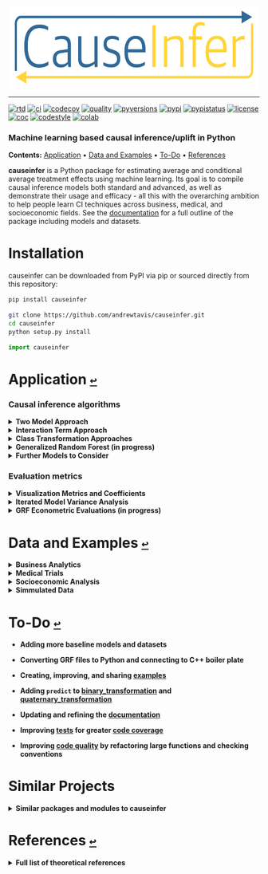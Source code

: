 <div align="center">
  <a href="https://github.com/andrewtavis/causeinfer"><img src="https://raw.githubusercontent.com/andrewtavis/causeinfer/main/resources/causeinfer_logo_transparent.png" width=612 height=164></a>
</div>

--------------------------------------

[![rtd](https://img.shields.io/readthedocs/causeinfer.svg?logo=read-the-docs)](http://causeinfer.readthedocs.io/en/latest/)
[![ci](https://img.shields.io/github/workflow/status/andrewtavis/causeinfer/CI?logo=github)](https://github.com/andrewtavis/causeinfer/actions?query=workflow%3ACI)
[![codecov](https://codecov.io/gh/andrewtavis/causeinfer/branch/main/graphs/badge.svg)](https://codecov.io/gh/andrewtavis/causeinfer)
[![quality](https://img.shields.io/codacy/grade/4ad05b30365d4097927d6f87ea273cf9?logo=codacy)](https://app.codacy.com/gh/andrewtavis/causeinfer/dashboard)
[![pyversions](https://img.shields.io/pypi/pyversions/causeinfer.svg?logo=python&logoColor=FFD43B&color=306998)](https://pypi.org/project/causeinfer/)
[![pypi](https://img.shields.io/pypi/v/causeinfer.svg?color=4B8BBE)](https://pypi.org/project/causeinfer/)
[![pypistatus](https://img.shields.io/pypi/status/causeinfer.svg)](https://pypi.org/project/causeinfer/)
[![license](https://img.shields.io/github/license/andrewtavis/causeinfer.svg)](https://github.com/andrewtavis/causeinfer/blob/main/LICENSE.txt)
[![coc](https://img.shields.io/badge/coc-Contributor%20Covenant-ff69b4.svg)](https://github.com/andrewtavis/causeinfer/blob/main/.github/CODE_OF_CONDUCT.md)
[![codestyle](https://img.shields.io/badge/code%20style-black-000000.svg)](https://github.com/psf/black)
[![colab](https://img.shields.io/badge/%20-Open%20in%20Colab-097ABB.svg?logo=google-colab&color=097ABB&labelColor=525252)](https://colab.research.google.com/github/andrewtavis/causeinfer)

### Machine learning based causal inference/uplift in Python

**Contents:**<a id="contents"></a> [Application](#application) • [Data and Examples](#data-and-examples) • [To-Do](#to-do) • [References](#references)

**causeinfer** is a Python package for estimating average and conditional average treatment effects using machine learning. Its goal is to compile causal inference models both standard and advanced, as well as demonstrate their usage and efficacy - all this with the overarching ambition to help people learn CI techniques across business, medical, and socioeconomic fields. See the [documentation](https://causeinfer.readthedocs.io/en/latest/index.html) for a full outline of the package including models and datasets.

# Installation

causeinfer can be downloaded from PyPI via pip or sourced directly from this repository:

```bash
pip install causeinfer
```

```bash
git clone https://github.com/andrewtavis/causeinfer.git
cd causeinfer
python setup.py install
```

```python
import causeinfer
```

# Application [`↩`](#contents) <a id="application"></a>

<!---
### Standard algorithms (Once another advanced algorithm is added)
-->

### Causal inference algorithms
<details><summary><strong>Two Model Approach<strong></summary>
</p>

Separate models for treatment and control groups are trained and combined to derive average treatment effects (Hansotia, 2002).

```python
from causeinfer.standard_algorithms import TwoModel
from sklearn.ensemble import RandomForestClassifier

tm = TwoModel(
    treatment_model=RandomForestClassifier(**kwargs),
    control_model=RandomForestClassifier(**kwargs),
)
tm.fit(X=X_train, y=y_train, w=w_train)

# An array of predictions given a treatment and control model
tm_preds = tm.predict(X=X_test)
# An array of predicted treatment class probabilities given models
tm_probas = tm.predict_proba(X=X_test)
```

</p>
</details>

<details><summary><strong>Interaction Term Approach<strong></summary>
<p>

An interaction term between treatment and covariates is added to the data to allow for a basic single model application (Lo, 2002).

<div align="center">
  <img src="https://raw.githubusercontent.com/andrewtavis/causeinfer/main/resources/gh_images/interaction_term_data.png" width="720" height="282">
</div>

```python
from causeinfer.standard_algorithms import InteractionTerm
from sklearn.ensemble import RandomForestClassifier

it = InteractionTerm(model=RandomForestClassifier(**kwargs))
it.fit(X=X_train, y=y_train, w=w_train)

# An array of predictions given a treatment and control interaction term
it_preds = it.predict(X=X_test)
# An array of predicted treatment class probabilities given interaction terms
it_probas = it.predict_proba(X=X_test)
```

</p>
</details>

<details><summary><strong>Class Transformation Approaches<strong></summary>
<p>

Units are categorized into two or four classes to derive treatment effects from favorable class attributes (Lai, 2006; Kane, et al, 2014; Shaar, et al, 2016).

<div align="center">
  <img src="https://raw.githubusercontent.com/andrewtavis/causeinfer/main/resources/gh_images/new_known_unknown_classes.png" width="720" height="405">
</div>

```python
# Binary Class Transformation
from causeinfer.standard_algorithms import BinaryTransformation
from sklearn.ensemble import RandomForestRegressor

bt = BinaryTransformation(model=RandomForestRegressor(**kwargs), regularize=True)
bt.fit(X=X_train, y=y_train, w=w_train)

# An array of predicted probabilities (P(Favorable Class), P(Unfavorable Class))
bt_probas = bt.predict_proba(X=X_test)
```

```python
# Quaternary Class Transformation
from causeinfer.standard_algorithms import QuaternaryTransformation
from sklearn.ensemble import RandomForestRegressor

qt = QuaternaryTransformation(model=RandomForestRegressor(**kwargs), regularize=True)
qt.fit(X=X_train, y=y_train, w=w_train)

# An array of predicted probabilities (P(Favorable Class), P(Unfavorable Class))
qt_probas = qt.predict_proba(X=X_test)
```

</p>
</details>

<!---
### Advanced algorithms: (Once another advanced algorithm is added)
-->

<details><summary><strong>Generalized Random Forest (in progress)<strong></summary>
<p>

A wrapper application of honest causalaity based splitting random forests - via the R/C++ [grf](https://github.com/grf-labs/grf) (Athey, Tibshirani, and Wager, 2019).

```python
# Example code in progress
```

</p>
</details>

<details><summary><strong>Further Models to Consider<strong></summary>
<p>

- Under consideration for inclusion in causeinfer:
  - Reflective and Pessimistic Uplift - Shaar, et al (2016)
  - The X-Learner - Kunzel, et al (2019)
  - The R-Learner - Nie and Wager (2017)
  - Double Machine Learning - Chernozhukov, et al (2018)
  - Information Theory Trees/Forests - Soltys, et al (2015)

</p>
</details>

### Evaluation metrics
<details><summary><strong>Visualization Metrics and Coefficients<strong></summary>
<p>

Comparisons across stratified, ordered treatment response groups are used to derive model efficiency.

```python
from causeinfer.evaluation import plot_cum_gain, plot_qini

visual_eval_dict = {
    "y_test": y_test,
    "w_test": w_test,
    "two_model": tm_effects,
    "interaction_term": it_effects,
    "binary_trans": bt_effects,
    "quaternary_trans": qt_effects,
}

df_visual_eval = pd.DataFrame(visual_eval_dict, columns=visual_eval_dict.keys())
model_pred_cols = [
    col for col in visual_eval_dict.keys() if col not in ["y_test", "w_test"]
]
```

```python
fig, (ax1, ax2) = plt.subplots(ncols=2, sharey=False, figsize=(20, 5))

plot_cum_gain(
    df=df_visual_eval,
    n=100,
    models=models,
    percent_of_pop=True,
    outcome_col="y_test",
    treatment_col="w_test",
    normalize=True,
    random_seed=42,
    figsize=None,
    fontsize=20,
    axis=ax1,
    legend_metrics=True,
)

plot_qini(
    df=df_visual_eval,
    n=100,
    models=models,
    percent_of_pop=True,
    outcome_col="y_test",
    treatment_col="w_test",
    normalize=True,
    random_seed=42,
    figsize=None,
    fontsize=20,
    axis=ax2,
    legend_metrics=True,
)
```

Hillstrom Metrics
<p align="middle">
  <img src="https://raw.githubusercontent.com/andrewtavis/causeinfer/main/resources/gh_images/hillstrom_cum_effect.png" width="400" />
  <img src="https://raw.githubusercontent.com/andrewtavis/causeinfer/main/resources/gh_images/hillstrom_qini.png" width="400" />
</p>

CMF Microfinance Metrics
<p align="middle">
  <img src="https://raw.githubusercontent.com/andrewtavis/causeinfer/main/resources/gh_images/cmf_cum_effect.png" width="400" />
  <img src="https://raw.githubusercontent.com/andrewtavis/causeinfer/main/resources/gh_images/cmf_qini.png" width="400" />
</p>

<!---
```python
fig, (ax1, ax2) = plt.subplots(ncols=2, sharey=False, figsize=(20,5))

plot_cum_effect(df=df_visual_eval, n=100, models=models, percent_of_pop=False,
                outcome_col='y_test', treatment_col='w_test', random_seed=42,
                figsize=(10,5), fontsize=20, axis=ax1, legend_metrics=False)

plot_batch_responses(df=df_visual_eval, n=10, models=models,
                     outcome_col='y_test', treatment_col='w_test', normalize=False,
                     figsize=None, fontsize=15, axis=ax2)
```
<div align="center">
  <img src="https://raw.githubusercontent.com/andrewtavis/causeinfer/main/resources/visual_evaluation_effects_responses.png" width="1000" height="250">
</div>
-->
</p>
</details>

<details><summary><strong>Iterated Model Variance Analysis<strong></summary>
<p>

Quickly iterate models to derive their average effects and prediction variance. See a full example across all datasets and models in the following [notebook](https://github.com/andrewtavis/causeinfer/blob/main/examples/an_iterated_model_dataset_comparison.ipynb).

```python
from causeinfer.evaluation import iterate_model, eval_table

n = num_iterations
avg_preds, all_preds, avg_eval, eval_variance, eval_sd, all_evals = iterate_model(
    model=model,
    X_train=dataset_keys[dataset]["X_train"],
    y_train=dataset_keys[dataset]["y_train"],
    w_train=dataset_keys[dataset]["w_train"],
    X_test=dataset_keys[dataset]["X_test"],
    y_test=dataset_keys[dataset]["y_test"],
    w_test=dataset_keys[dataset]["w_test"],
    tau_test=None,
    n=n,
    pred_type="predict_proba",
    eval_type="qini",
    normalize_eval=False,
    notify_iter=n / 10,
)

model_eval_dict[dataset].update(
    {
        str(model)
        .split(".")[-1]
        .split(" ")[0]: {
            "avg_preds": avg_preds,
            "all_preds": all_preds,
            "avg_eval": avg_eval,
            "eval_variance": eval_variance,
            "eval_sd": eval_sd,
            "all_evals": all_evals,
        }
    }
)

df_model_eval = eval_table(model_eval_dict, variances=True, annotate_vars=True)

df_model_eval
```

|                  | TwoModel         | InteractionTerm  | BinaryTransformation | QuaternaryTransformation |
| :--------------- | :--------------- | :--------------- | :------------------- | :----------------------- |
| Hillstrom        | 3.541 ± 4.25**   | 3.533 ± 4.015**  | 2.197 ± 1.439*       | 1.483 ± 1.677*           |
| Mayo PBC         | -0.073 ± 0.114   | -0.135 ± 0.176   | -0.705 ± 0.125       | -0.310 ± 0.123           |
| CMF Microfinance | 16.262 ± 6.648** | 15.448 ± 4.115** | nan                  | nan                      |

</p>
</details>

<details><summary><strong>GRF Econometric Evaluations (in progress)<strong></summary>
<p>

Confidence intervals are created using GRF's honesty based, Gaussian asymptotic forest summations.

```python
# Example code in progress
```

</p>
</details>

# Data and Examples [`↩`](#contents) <a id="data-and-examples"></a>

<details><summary><strong>Business Analytics<strong></summary>
<p>

- [Hillstrom Email Marketing](https://blog.minethatdata.com/2008/03/minethatdata-e-mail-analytics-and-data.html)
  - Is directly downloaded and formatted with CauseInfer [(see script)](causeinfer/data/hillstrom.py).
  - [Example notebook](https://github.com/andrewtavis/causeinfer/blob/main/examples/business_hilstrom.ipynb).

```python
from causeinfer.data import hillstrom

hillstrom.download_hillstrom()
data_hillstrom = hillstrom.load_hillstrom(
    user_file_path="datasets/hillstrom.csv", format_covariates=True, normalize=True
)

df = pd.DataFrame(
    data_hillstrom["dataset_full"], columns=data_hillstrom["dataset_full_names"]
)
```
--------------------------------------
- [Criterio Uplift](https://ailab.criteo.com/criteo-uplift-prediction-dataset/)
  - Download and formatting script in progress.
  - Example notebook to follow.

</p>
</details>

<details><summary><strong>Medical Trials<strong></summary>
<p>

- [Mayo Clinic PBC](https://www.mayo.edu/research/documents/pbchtml/DOC-10027635)
  - Is directly downloaded and formatted with causeinfer [(see script)](https://github.com/andrewtavis/causeinfer/blob/main/causeinfer/data/mayo_pbc.py).
  - Also included in the [datasets directory](https://github.com/andrewtavis/causeinfer/blob/main/causeinfer/data/datasets) for direct download.
  - [Example notebook](https://github.com/andrewtavis/causeinfer/blob/main/examples/medical_mayo_pbc.ipynb).

```python
from causeinfer.data import mayo_pbc

mayo_pbc.download_mayo_pbc()
data_mayo_pbc = mayo_pbc.load_mayo_pbc(
    user_file_path="datasets/mayo_pbc.text", format_covariates=True, normalize=True
)

df = pd.DataFrame(
    data_mayo_pbc["dataset_full"], columns=data_mayo_pbc["dataset_full_names"]
)
```
--------------------------------------
- [Pintilie Tamoxifen](https://onlinelibrary.wiley.com/doi/book/10.1002/9780470870709)
  - Accompanied the linked text, but is now unavailable. It is included in the [datasets directory](https://github.com/andrewtavis/causeinfer/blob/main/causeinfer/data/datasets) for direct download.
  - Formatting script in progress.
  - Example notebook to follow.

</p>
</details>

<details><summary><strong>Socioeconomic Analysis<strong></summary>
<p>

- [CMF Microfinance](https://www.aeaweb.org/articles?id=10.1257/app.20130533)
  - Accompanied the linked text, but is now unavailable. It is included in the [datasets directory](https://github.com/andrewtavis/causeinfer/blob/main/causeinfer/data/datasets) for direct download.
  - Is formatted with causeinfer [(see script)](https://github.com/andrewtavis/causeinfer/blob/main/causeinfer/data/cmf_micro.py).
  - [Example notebook](https://github.com/andrewtavis/causeinfer/blob/main/examples/socioeconomic_cmf_micro.ipynb).

```python
from causeinfer.data import cmf_micro

data_cmf_micro = cmf_micro.load_cmf_micro(
    user_file_path="datasets/cmf_micro", format_covariates=True, normalize=True
)

df = pd.DataFrame(
    data_cmf_micro["dataset_full"], columns=data_cmf_micro["dataset_full_names"]
)
```
--------------------------------------
- [Lalonde Job Training](https://users.nber.org/~rdehejia/data/.nswdata2.html)
  - Download and formatting script in progress.
  - Example notebook to follow.

</p>
</details>

<details><summary><strong>Simmulated Data<strong></summary>
<p>

- Work is currently being done to add a data generator, thus allowing for theoretical tests with known treatment effects.
- Example notebook to follow.

</p>
</details>

# To-Do [`↩`](#contents) <a id="to-do"></a>

- Adding more baseline models and datasets

- Converting GRF files to Python and connecting to C++ boiler plate

- Creating, improving, and sharing [examples](https://github.com/andrewtavis/causeinfer/blob/main/examples)

- Adding `predict` to [binary_transformation](https://github.com/andrewtavis/causeinfer/blob/main/causeinfer/standard_algorithms/binary_transformation.py) and [quaternary_transformation](https://github.com/andrewtavis/causeinfer/blob/main/causeinfer/standard_algorithms/quaternary_transformation.py)

- Updating and refining the [documentation](https://causeinfer.readthedocs.io/en/latest/)

- Improving [tests](https://github.com/andrewtavis/causeinfer/blob/main/tests) for greater [code coverage](https://codecov.io/gh/andrewtavis/causeinfer)

- Improving [code quality](https://img.shields.io/codacy/grade/4ad05b30365d4097927d6f87ea273cf9?logo=codacy) by refactoring large functions and checking conventions

# Similar Projects
<details><summary><strong>Similar packages and modules to causeinfer<strong></summary>
<p>

<b>Python</b>

- https://github.com/uber/causalml
- https://github.com/Minyus/causallift
- https://github.com/maks-sh/scikit-uplift
- https://github.com/duketemon/pyuplift
- https://github.com/microsoft/EconML
- https://github.com/Microsoft/dowhy
- https://github.com/wayfair/pylift/
- https://github.com/jszymon/uplift_sklearn

<b>Other Languages</b>

- https://github.com/grf-labs/grf (R/C++)
- [https://github.com/soerenkuenzel/causalToolbox/X-Learner](https://github.com/soerenkuenzel/causalToolbox/blob/a06d81d74f4d575a8b34dc6b718db2778cfa0be9/R/XRF.R) (R/C++)
- https://github.com/xnie/rlearner (R)

</p>
</details>

# References [`↩`](#contents) <a id="references"></a>
<details><summary><strong>Full list of theoretical references<strong></summary>
<p>

<strong>Big Data and Machine Learning</strong>

- Athey, S. (2017). Beyond prediction: Using big data for policy problems. Science, Vol. 355, No. 6324, February 3, 2017, pp. 483-485.
- Athey, S. & Imbens, G. (2015). Machine Learning Methods for Estimating Heterogeneous Causal Effects. Draft version submitted April 5th, 2015, arXiv:1504.01132v1, pp. 1-25.
- Athey, S. & Imbens, G. (2019). Machine Learning Methods That Economists Should Know About. Annual Review of Economics, Vol. 11, August 2019, pp. 685-725.
- Chernozhukov, V. et al. (2018). Double/debiased machine learning for treatment and structural parameters. The Econometrics Journal, Vol. 21, No. 1, February 1, 2018, pp. C1–C68.
- Mullainathan, S. & Spiess, J. (2017). Machine Learning: An Applied Econometric Approach. Journal of Economic Perspectives, Vol. 31, No. 2, Spring 2017, pp. 87-106.

<strong>Causal Inference</strong>

- Athey, S. & Imbens, G. (2017). The State of Applied Econometrics: Causality and Policy Evaluation. Journal of Economic Perspectives, Vol. 31, No. 2, Spring 2017, pp. 3-32.
- Athey, S.,  Tibshirani, J. & Wager, S. (2019) Generalized random forests. The Annals of Statistics, Vol. 47, No. 2 (2019), pp. 1148-1178.
- Athey, S. & Wager, S. (2019). Efficient Policy Learning. Draft version submitted on 9 Feb 2017, last revised 16 Sep 2019, arXiv:1702.02896v5, pp. 1-10.
- Banerjee, A, et al. (2015) The Miracle of Microfinance? Evidence from a Randomized Evaluation. American Economic Journal: Applied Economics, Vol. 7, No. 1, January 1, 2015, pp. 22-53.
- Ding, P. & Li, F. (2018). Causal Inference: A Missing Data Perspective. Statistical Science, Vol. 33, No. 2, 2018, pp. 214-237.
- Farrell, M., Liang, T. & Misra S. (2018). Deep Neural Networks for Estimation and Inference: Application to Causal Effects and Other Semiparametric Estimands. Draft version submitted December 2018, arXiv:1809.09953, pp. 1-54.
- Gutierrez, P. & Gérardy, JY. (2016). Causal Inference and Uplift Modeling: A review of the literature. JMLR: Workshop and Conference Proceedings 67, 2016, pp. 1–14.
- Hitsch, G J. & Misra, S. (2018). Heterogeneous Treatment Effects and Optimal Targeting Policy Evaluation. January 28, 2018, Available at SSRN: ssrn.com/abstract=3111957 or dx.doi.org/10.2139/ssrn.3111957, pp. 1-64.
- Powers, S. et al. (2018). Some methods for heterogeneous treatment effect estimation in high dimensions. Statistics in Medicine, Vol. 37, No. 11, May 20, 2018, pp. 1767-1787.
- Rosenbaum, P. & Rubin, D. (1983). The central role of the propensity score in observational studies for causal effects. Biometrika, Vol. 70, pp. 41-55.
- Sekhon, J. (2007). The Neyman-Rubin Model of Causal Inference and Estimation via Matching Methods. The Oxford Handbook of Political Methodology, Winter 2017, pp. 1-46.
- Wager, S. & Athey, S. (2018). Estimation and Inference of Heterogeneous Treatment Effects using Random Forests. Journal of the American Statistical Association, Vol. 113, 2018 - Issue 523, pp. 1228-1242.

<strong>Uplift</strong>

- Devriendt, F. et al. (2018). A Literature Survey and Experimental Evaluation of the State-of-the-Art in Uplift Modeling: A Stepping Stone Toward the Development of Prescriptive Analytics. Big Data, Vol. 6, No. 1, March 1, 2018, pp. 1-29. Codes found at: data-lab.be/downloads.php.
- Hansotia, B. & Rukstales, B. (2002). Incremental value modeling. Journal of Interactive Marketing, Vol. 16, No. 3, Summer 2002, pp. 35-46.
- Haupt, J., Jacob, D., Gubela, R. & Lessmann, S. (2019). Affordable Uplift: Supervised Randomization in Controlled Experiments. Draft version submitted on October 1, 2019, arXiv:1910.00393v1, pp. 1-15.
- Jaroszewicz, S. & Rzepakowski, P. (2014). Uplift modeling with survival data. Workshop on Health Informatics (HI-KDD) New York City, August 2014, pp. 1-8.
- Jaśkowski, M. & Jaroszewicz, S. (2012). Uplift modeling for clinical trial data. In: ICML, 2012, Workshop on machine learning for clinical data analysis. Edinburgh, Scotland, June 2012, 1-8.
- Kane, K.,  Lo, VSY. & Zheng, J. (2014). Mining for the truly responsive customers and prospects using true-lift modeling: Comparison of new and existing methods. Journal of Marketing Analytics, Vol. 2, No. 4, December 2014, pp 218–238.
- Lai, L.Y.-T. (2006). Influential marketing: A new direct marketing strategy addressing the existence of voluntary buyers. Master of Science thesis, Simon Fraser University School of Computing Science, Burnaby, BC, Canada, pp. 1-68.
- Lo, VSY. (2002). The true lift model: a novel data mining approach to response modeling in database marketing. SIGKDD Explor 4(2), pp. 78–86.
- Lo, VSY. & Pachamanova, D. (2016). From predictive uplift modeling to prescriptive uplift analytics: A practical approach to treatment optimization while accounting for estimation risk. Journal of Marketing Analytics Vol. 3, No. 2, pp. 79–95.
- Radcliffe N.J. & Surry, P.D. (1999). Differential response analysis: Modeling true response by isolating the effect of a single action. In Proceedings of Credit Scoring and Credit Control VI. Credit Research Centre, University of Edinburgh Management School.
- Radcliffe N.J. & Surry, P.D. (2011). Real-World Uplift Modelling with Significance-Based Uplift Trees. Technical Report TR-2011-1, Stochastic Solutions, 2011, pp. 1-33.
- Rzepakowski, P. & Jaroszewicz, S. (2012). Decision trees for uplift modeling with single and multiple treatments. Knowledge and Information Systems, Vol. 32, pp. 303–327.
- Rzepakowski, P. & Jaroszewicz, S. (2012). Uplift modeling in direct marketing. Journal of Telecommunications and Information Technology, Vol. 2, 2012, pp. 43–50.
- Rudaś, K. & Jaroszewicz, S. (2018). Linear regression for uplift modeling. Data Mining and Knowledge Discovery, Vol. 32, No. 5, September 2018, pp. 1275–1305.
- Shaar, A., Abdessalem, T. and Segard, O (2016). “Pessimistic Uplift Modeling”. ACM SIGKDD, August 2016, San Francisco, California, USA.
- Sołtys, M., Jaroszewicz, S. & Rzepakowski, P. (2015). Ensemble methods for uplift modeling. Data Mining and Knowledge Discovery, Vol. 29, No. 6, November 2015,  pp. 1531–1559.

</p>
</details>
